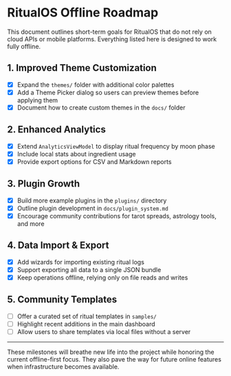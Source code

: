 # RitualOS Offline Roadmap

This document outlines short-term goals for RitualOS that do not rely on cloud APIs or mobile platforms. Everything listed here is designed to work fully offline.

## 1. Improved Theme Customization
- [x] Expand the `themes/` folder with additional color palettes
- [x] Add a Theme Picker dialog so users can preview themes before applying them
- [x] Document how to create custom themes in the `docs/` folder

## 2. Enhanced Analytics
- [x] Extend `AnalyticsViewModel` to display ritual frequency by moon phase
- [x] Include local stats about ingredient usage
- [x] Provide export options for CSV and Markdown reports

## 3. Plugin Growth
- [x] Build more example plugins in the `plugins/` directory
- [x] Outline plugin development in `docs/plugin_system.md`
- [x] Encourage community contributions for tarot spreads, astrology tools, and more

## 4. Data Import & Export
- [x] Add wizards for importing existing ritual logs
- [x] Support exporting all data to a single JSON bundle
- [x] Keep operations offline, relying only on file reads and writes

## 5. Community Templates
- [ ] Offer a curated set of ritual templates in `samples/`
- [ ] Highlight recent additions in the main dashboard
- [ ] Allow users to share templates via local files without a server

---
These milestones will breathe new life into the project while honoring the current offline-first focus. They also pave the way for future online features when infrastructure becomes available.
